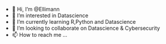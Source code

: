 - 👋 Hi, I’m @Ellimann
- 👀 I’m interested in Datascience
- 🌱 I’m currently learning R,Python and Datascience
- 💞️ I’m looking to collaborate on Datascience & Cybersecurity
- 📫 How to reach me ...

<!---
Ellimann/Ellimann is a ✨ special ✨ repository because its `README.md` (this file) appears on your GitHub profile.
You can click the Preview link to take a look at your changes.
--->
